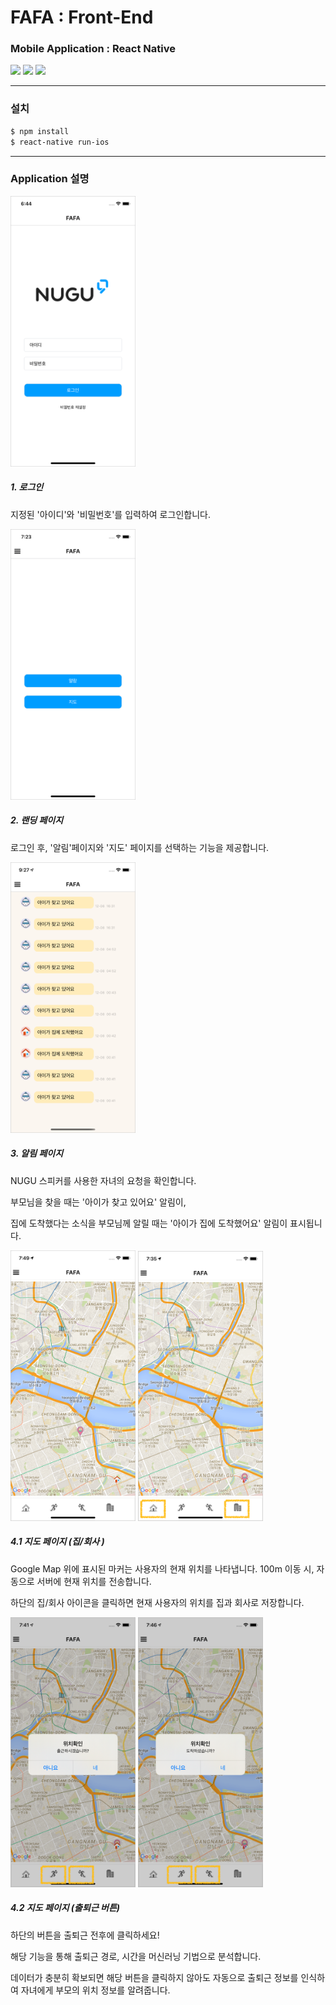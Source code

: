 # FAFA : Front-End
### Mobile Application : React Native

<div>
<img src="https://img.shields.io/badge/React-16.13.1-orange?style=flat-square" /> 
<img src="https://img.shields.io/badge/ReactNative-0.63.3-orange?style=flat-square" /> 
<img src="https://img.shields.io/badge/React navi-3.13.0-orange?style=flat-square" /> 
</div>

- - - 

### 설치
```bash
$ npm install
$ react-native run-ios
```

- - -

### Application 설명


<img src="../document/src/page1.png" width="200">

##### 1. 로그인

지정된 '아이디'와 '비밀번호'를 입력하여 로그인합니다.



<img src="../document/src/page2.png" width="200">

##### 2. 랜딩 페이지

로그인 후, '알림'페이지와 '지도' 페이지를 선택하는 기능을 제공합니다.

<img src="../document/src/page3.png" width="200">

##### 3. 알림 페이지

NUGU 스피커를 사용한 자녀의 요청을 확인합니다.

부모님을 찾을 때는 '아이가 찾고 있어요' 알림이,

집에 도착했다는 소식을 부모님께 알릴 때는 '아이가 집에 도착했어요' 알림이 표시됩니다.

<div>
<img src="../document/src/page4.png" width="200">
<img src="../document/src/page5.png" width="200">
</div>

##### 4.1 지도 페이지 (집/회사 )

Google Map 위에 표시된 마커는 사용자의 현재 위치를 나타냅니다. 100m 이동 시, 자동으로 서버에 현재 위치를 전송합니다.

하단의 집/회사 아이콘을 클릭하면 현재 사용자의 위치를 집과 회사로 저장합니다.

<div>
<img src="../document/src/page6.png" width="200">
<img src="../document/src/page7.png" width="200">
</div>

##### 4.2 지도 페이지 (출퇴근 버튼)

하단의 버튼을 출퇴근 전후에 클릭하세요!

해당 기능을 통해 출퇴근 경로, 시간을 머신러닝 기법으로 분석합니다.

데이터가 충분히 확보되면 해당 버튼을 클릭하지 않아도 자동으로 출퇴근 정보를 인식하여 자녀에게 부모의 위치 정보를 알려줍니다.
